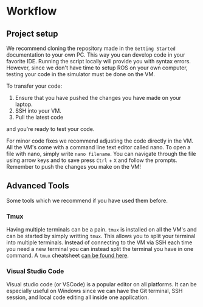 # Workflow

## Project setup

We recommend cloning the repository made in the `Getting Started` documentation to your own PC. This way you can develop code in your favorite IDE. Running the script locally will provide you with syntax errors. However, since we don't have time to setup ROS on your own computer, testing your code in the simulator must be done on the VM. 

To transfer your code:

1. Ensure that you have pushed the changes you have made on your laptop.
2. SSH into your VM. 
3. Pull the latest code

and you're ready to test your code.

For minor code fixes we recommend adjusting the code directly in the VM. All the VM's come with a command line text editor called nano. To open a file with nano, simply write `nano filename`. You can navigate through the file using arrow keys and to save press `Ctrl` + `X` and follow the prompts. Remember to push the changes you make on the VM!


## Advanced Tools

Some tools which we recommend if you have used them before.

### Tmux
Having multiple terminals can be a pain. `tmux` is installed on all the VM's and can be started by simply writting `tmux`. This allows you to split your terminal into multiple terminals. Instead of connecting to the VM via SSH each time you need a new terminal you can instead split the terminal you have in one command. A `tmux` cheatsheet [can be found here](https://gist.github.com/MohamedAlaa/2961058).

### Visual Studio Code
Visual studio code (or VSCode) is a popular editor on all platforms. It can be especially useful on Windows since we can have the Git terminal, SSH session, and local code editing all inside one application. 

